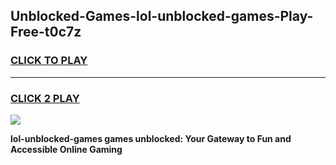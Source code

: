 
## Unblocked-Games-lol-unblocked-games-Play-Free-t0c7z
<h3>
<a href="https://premium76.site?title=lol-unblocked-games&ref=18A1">CLICK TO PLAY</a></h3>
<hr>

<h3>
<a href="https://premium76.site?title=lol-unblocked-games&ref=18A1">CLICK 2 PLAY</a>
  
</h3>

<a href="https://premium76.site?title=lol-unblocked-games&ref=18A1"><img src="https://clearcache.store/games.png"></a>


**lol-unblocked-games games unblocked: Your Gateway to Fun and Accessible Online Gaming**
